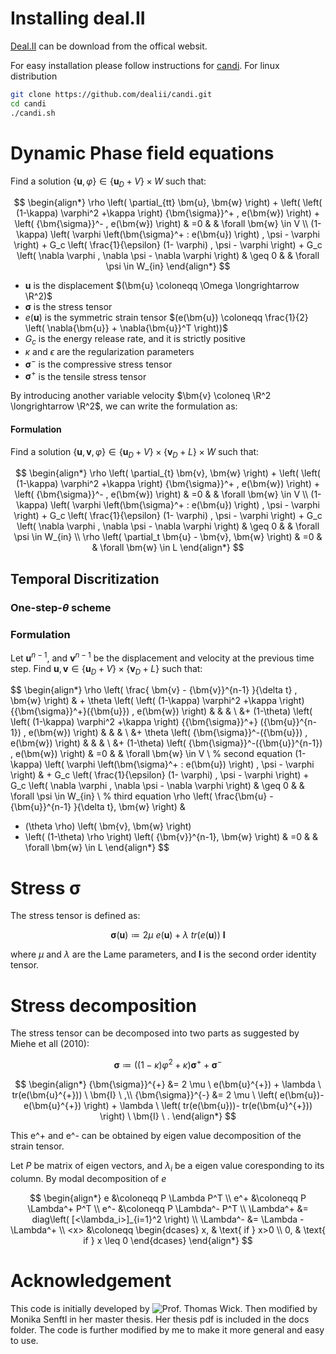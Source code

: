 # Installing deal.II

[Deal.II](https://www.dealii.org/) can be download from the offical websit.

For easy installation please follow instructions for [candi](https://github.com/dealii/candi).
For linux distribution

``` bash
git clone https://github.com/dealii/candi.git
cd candi
./candi.sh
```

# Dynamic Phase field equations

Find a solution $\{\bm{u}, \varphi \} \in \{ \bm{u}_D + V\} \times W$ such that:

$$
\begin{align*}
\rho \left( \partial_{tt} \bm{u}, \bm{w} \right)
+
\left( \left( (1-\kappa) \varphi^2 +\kappa \right) {\bm{\sigma}}^+ , e(\bm{w}) \right)
+
\left( {\bm{\sigma}}^- , e(\bm{w}) \right)
& =0 & & \forall \bm{w} \in V
\\
(1-\kappa) \left( \varphi \left(\bm{\sigma}^+ : e(\bm{u}) \right) , \psi - \varphi \right)
+
G_c
\left( \frac{1}{\epsilon} (1- \varphi) , \psi - \varphi \right)
+
G_c
\left(    \nabla \varphi   , \nabla \psi - \nabla \varphi \right)
& \geq 0 & & \forall \psi \in W_{in}
\end{align*}
$$

* $\bm{u}$ is the displacement $(\bm{u} \coloneqq \Omega \longrightarrow \R^2)$
* $\bm{\sigma}$ is the stress tensor
* $e(\bm{u})$ is the symmetric strain tensor $(e(\bm{u}) \coloneqq \frac{1}{2} \left( \nabla{\bm{u}} + \nabla{\bm{u}}^T \right))$
* $G_c$ is the energy release rate, and it is strictly positive
* $\kappa$ and $\epsilon$ are the regularization parameters
* ${\bm{\sigma}}^-$ is the compressive stress tensor
* ${\bm{\sigma}}^+$ is the tensile stress tensor

By introducing another variable velocity $\bm{v} \coloneq \R^2 \longrightarrow \R^2$, we can write the formulation as:

#### Formulation

Find a solution $\{\bm{u}, \bm{v}, \varphi \} \in \{ \bm{u}_D + V\} \times \{ \bm{v}_D + L\} \times W$ such that:

$$
\begin{align*}
\rho \left( \partial_{t} \bm{v}, \bm{w} \right)
+
\left( \left( (1-\kappa) \varphi^2 +\kappa \right) {\bm{\sigma}}^+ , e(\bm{w}) \right)
+
\left( {\bm{\sigma}}^- , e(\bm{w}) \right)
& =0 & & \forall \bm{w} \in V
\\
(1-\kappa) \left( \varphi \left(\bm{\sigma}^+ : e(\bm{u}) \right) , \psi - \varphi \right)
+
G_c
\left( \frac{1}{\epsilon} (1- \varphi) , \psi - \varphi \right)
+
G_c
\left(    \nabla \varphi   , \nabla \psi - \nabla \varphi \right)
& \geq 0 & & \forall \psi \in W_{in}
\\
\rho \left( \partial_t \bm{u} - \bm{v}, \bm{w} \right)
& =0 & & \forall \bm{w} \in L
\end{align*}
$$

## Temporal Discritization

### One-step-$\theta$ scheme

### Formulation

Let $\bm{u}^{n-1}$, and $\bm{v}^{n-1}$ be the displacement and velocity at the previous time step. Find $\bm{u}, \bm{v} \in \{ \bm{u}_D + V\} \times \{ \bm{v}_D + L\}$ such that:

$$
\begin{align*}
\rho \left( \frac{ \bm{v} - {\bm{v}}^{n-1} }{\delta t} , \bm{w} \right)
& +
\theta 
\left( \left( (1-\kappa) \varphi^2 +\kappa \right) {{\bm{\sigma}}^+}({\bm{u}}) , e(\bm{w}) \right)
& & &
\\
&+
(1-\theta) 
\left( \left( (1-\kappa) \varphi^2 +\kappa \right) 
{{\bm{\sigma}}^+} ({\bm{u}}^{n-1})
, e(\bm{w}) 
\right)
& & &
\\
&+
\theta 
    \left( {\bm{\sigma}}^-({\bm{u}}) , e(\bm{w}) \right)
& & &
\\
&+
(1-\theta) 
    \left( {\bm{\sigma}}^-({\bm{u}}^{n-1}) , e(\bm{w}) \right)
& =0 & & \forall \bm{w} \in V
\\
% second equation
(1-\kappa) \left( \varphi \left(\bm{\sigma}^+ : e(\bm{u}) \right) , \psi - \varphi \right)
& +
G_c
\left( \frac{1}{\epsilon} (1- \varphi) , \psi - \varphi \right)
+
G_c
\left(    \nabla \varphi   , \nabla \psi - \nabla \varphi \right)
& \geq 0 & & \forall \psi \in W_{in}
\\
% third equation
\rho \left( \frac{\bm{u} - {\bm{u}}^{n-1} }{\delta t}, \bm{w} \right) &
- (\theta \rho) \left(  \bm{v}, \bm{w} \right)
- \left( (1-\theta) \rho \right) \left(  {\bm{v}}^{n-1}, \bm{w} \right) 
& =0 & & \forall \bm{w} \in L
\end{align*}
$$

# Stress $\bm{\sigma}$

The stress tensor is defined as:

$$ 
\bm{\sigma}(\bm{u}) \coloneqq 2 \mu \ e(\bm{u}) + \lambda \ tr(e(\bm{u})) \ \bm{I} 
$$

where $\mu$ and $\lambda$ are the Lame parameters, and $\bm{I}$ is the second order identity tensor.

# Stress decomposition

The stress tensor can be decomposed into two parts as suggested by Miehe et all (2010):

$$
{\bm{\sigma}} \coloneqq 
                          \left( 
        \left(1-\kappa \right) \varphi^2 + \kappa
                          \right)
                          {\bm{\sigma}}^+
                          + {\bm{\sigma}}^-
$$

$$
\begin{align*}
    {\bm{\sigma}}^{+} &= 2 \mu \ e(\bm{u}^{+}) + \lambda \ tr(e(\bm{u}^{+})) \ \bm{I} \ ,\\
    {\bm{\sigma}}^{-} &= 2 \mu \ \left( e(\bm{u})-e(\bm{u}^{+}) \right)
    + \lambda \ \left( tr(e(\bm{u}))- tr(e(\bm{u}^{+})) \right) \ \bm{I} \ .
\end{align*}
$$

This e^+ and e^- can be obtained by eigen value decomposition of the strain tensor.

Let $P$ be matrix of eigen vectors, and $\lambda_i$ be a eigen value coresponding to its column. By modal decomposition of $e$

$$            
    \begin{align*}
                e &\coloneqq P \Lambda P^T
                \\
                e^+ &\coloneqq P \Lambda^+ P^T
                \\
                e^- &\coloneqq P \Lambda^- P^T
                \\
                \Lambda^+ &= diag\left(
                            [<\lambda_i>]_{i=1}^2
                            \right)
                \\
                \Lambda^- &= \Lambda - \Lambda^+
                \\
                <x> &\coloneqq 
                \begin{dcases}
                            x, & \text{ if } x>0
                            \\
                            0, & \text{ if } x \leq 0
                \end{dcases}
    \end{align*}
$$

# Acknowledgement
This code is initially developed by ![Prof. Thomas Wick](https://thomaswick.org/). Then modified by Monika Senftl in her master thesis. Her thesis pdf is included in the docs folder. The code is further modified by me to make it more general and easy to use.
